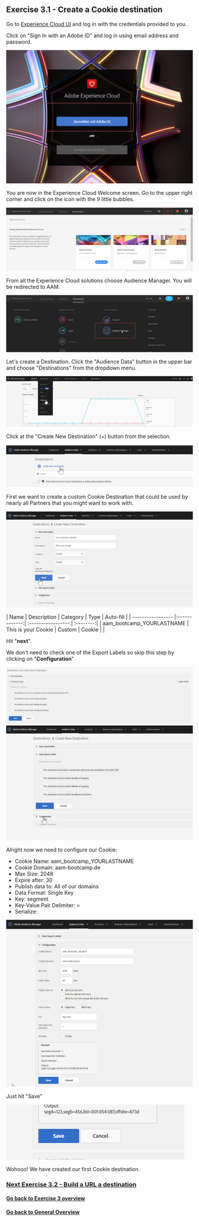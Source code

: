 ## Exercise 3.1 - Create a Cookie destination

Go to [Experience Cloud UI](https://experiencecloud.adobe.com) and log in with the credentials provided to you. 

Click on "Sign In with an Adobe ID" and log in using email address and password.

![Destionations](./images/login.png)

You are now in the Experience Cloud Welcome screen. Go to the upper right corner and click on the icon with the 9 little bubbles.

![Destionations](./images/welcome.png)

From all the Experience Cloud solutions choose Audience Manager. You will be redirected to AAM.

![Destionations](./images/aam-icon.png)

Let's create a Destination. Click the "Audience Data" button in the upper bar and choose "Destinations" from the dropdown menu.

![Destionations](./images/destination_auswahl.png)

Click at the "Create New Destination" (+) button from the selection. 

![Destionations](./images/new_destination.png)

First we want to create a custom Cookie Destination that could be used by nearly all Partners that you might want to work with. 

![Destionations](./images/basic_information.png)

| Name              | Description     | Category  | Type |	Auto-fill	|
| ----------------- |:-------------:| :-----------------:| :--------:|
| aam_bootcamp_YOURLASTNAME         | This is your Cookie          | Custom         | Cookie     |	|

Hit "**next**".

We don't need to check one of the Export Labels so skip this step by clicking on "**Configuration**"

![Destionations](./images/export_labels.png)
![Destionations](./images/configuration.png)

Alright now we need to configure our Cookie:

* Cookie Name: aam_bootcamp_YOURLASTNAME 
* Cookie Domain: aam-bootcamp.de
* Max Size: 2048
* Expire after: 30
* Publish data to: All of our domains
* Data Format: Single Key
* Key: segment
* Key-Value Pair Delimiter: =
* Serialize: 

![Destionations](./images/configuration2.png)

Just hit "Save"

![Destionations](./images/save.png)

Wohooo! We have created our first Cookie destination. 

### [Next Exercise 3.2 - Build a URL a destination](./ex2.md)

#### [Go back to Exercise 3 overview](./README.md)
#### [Go back to General Overview](../README.md)

